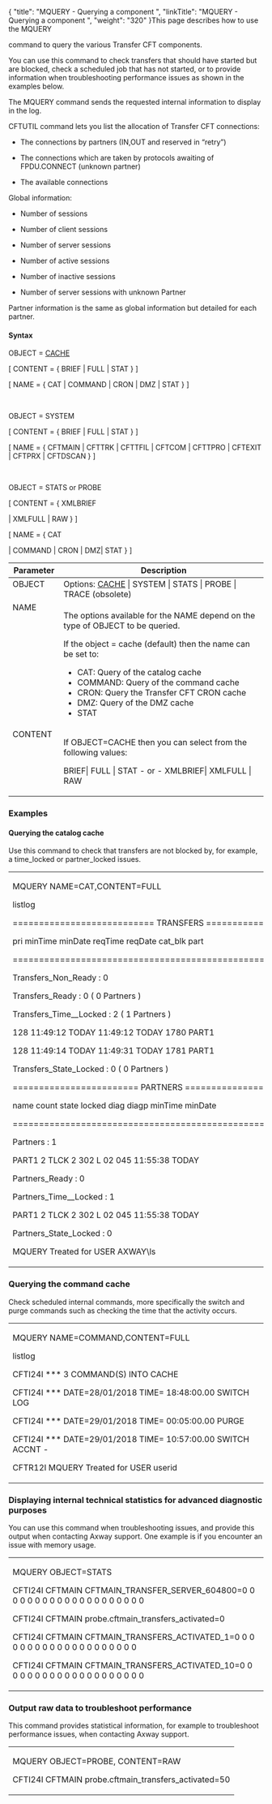 {
    "title": "MQUERY - Querying a component ",
    "linkTitle": "MQUERY - Querying a component ",
    "weight": "320"
}This page describes how to use the <span id="MQUERY_command"></span>MQUERY
command to query the various Transfer CFT components.

You can use this command to check transfers that should have started but are blocked, check a scheduled job that has not started, or to provide information when troubleshooting performance issues as shown in the examples below.

The MQUERY command sends the requested internal information to display in the log.

CFTUTIL command lets you list the allocation of Transfer CFT connections:

-   The connections by partners (IN,OUT and reserved in “retry”)
-   The connections which are taken by protocols awaiting of FPDU.CONNECT (unknown partner)
-   The available connections

Global information:

-   Number of sessions
-   Number of client sessions
-   Number of server sessions
-   Number of active sessions
-   Number of inactive sessions
-   Number of server sessions with unknown Partner

Partner information is the same as global information but detailed for each partner.

#### Syntax

OBJECT = <u>CACHE</u>

\[ CONTENT = { BRIEF | FULL | STAT } \]

\[ NAME = { CAT | COMMAND | CRON | DMZ | STAT } \]

 

OBJECT = SYSTEM

\[ CONTENT = { BRIEF | FULL | STAT } \]

\[ NAME = { CFTMAIN | CFTTRK | CFTTFIL | CFTCOM | CFTTPRO | CFTEXIT | CFTPRX | CFTDSCAN } \]

 

OBJECT = STATS or PROBE

\[ CONTENT = { XMLBRIEF
| XMLFULL | RAW } \]

\[ NAME = { CAT
| COMMAND | CRON | DMZ| STAT } \]

<table cellspacing="0">
   <col/>
   <col/>
   <thead>
      <tr>
         <th>Parameter</th>
<th colspan="2">  Description</th>
      </tr>
   </thead>
      <tr valign="top">
         <td width="19.982%">OBJECT         </td>
         <td width="80.018%">Options: <u>CACHE</u> | SYSTEM | STATS | PROBE | TRACE (obsolete)         </td>
      </tr>
      <tr valign="top">
         <td width="19.982%">NAME         </td>
         <td colspan="2" width="23.009%">
            <p>The options available for the NAME depend on the type of OBJECT to be queried.</p>
            <p>If the object = cache (default) then the name can be set to:</p>
            <ul>
               <li>CAT: Query of the catalog cache               </li>
               <li>COMMAND: Query of the command cache               </li>
               <li>CRON: Query the <span>Transfer CFT</span> CRON cache               </li>
               <li>DMZ: Query of the DMZ cache               </li>
               <li>STAT               </li>
            </ul>
         </td>
      </tr>
      <tr valign="top">
         <td width="19.982%">CONTENT         </td>
         <td colspan="2" width="80.018%">
<p colspan="2" width="80.018%">If OBJECT=CACHE then you can select from the following values: </p>
<p colspan="2">BRIEF| FULL | STAT
- or -   XMLBRIEF| XMLFULL | RAW
</p>
         </td>
      </tr>
</table>

### Examples

#### Querying the catalog cache

Use this command to check that transfers are not blocked by, for example, a time\_locked or partner\_locked issues.

<table cellspacing="0">
   <col/>
   <tbody>
      <tr>
         <td>
            <p>MQUERY NAME=CAT,CONTENT=FULL</p>
            <p>listlog</p>
            <p>=========================== TRANSFERS ======================================</p>
            <p>pri    minTime    minDate    reqTime    reqDate    cat_blk part</p>
            <p>============================================================================</p>
            <p>Transfers_Non_Ready    : 0</p>
            <p>Transfers_Ready        : 0 ( 0 Partners )</p>
            <p>Transfers_Time__Locked : 2 ( 1 Partners )</p>
            <p>128   11:49:12      TODAY   11:49:12      TODAY 1780 PART1</p>
            <p>128   11:49:14      TODAY   11:49:31      TODAY 1781 PART1</p>
            <p>Transfers_State_Locked : 0 ( 0 Partners )</p>
            <p>======================== PARTNERS =====================================</p>
            <p>name     count state locked diag    diagp    minTime    minDate</p>
            <p>=======================================================================</p>
            <p>Partners               : 1</p>
            <p>PART1      2  TLCK      2  302 L 02 045   11:55:38      TODAY</p>
            <p>Partners_Ready         : 0</p>
            <p>Partners_Time__Locked  : 1</p>
            <p>PART1     2  TLCK      2  302 L 02 045   11:55:38      TODAY</p>
            <p>Partners_State_Locked  : 0</p>
            <p>MQUERY Treated for USER AXWAY\ls</p>
         </td>
      </tr>
   </tbody>
</table>

### Querying the command cache

Check scheduled internal commands, more specifically the switch and purge commands such as checking the time that the activity occurs.

<table cellspacing="0">
   <col/>
   <tbody>
      <tr>
         <td>
            <p>MQUERY NAME=COMMAND,CONTENT=FULL</p>
            <p>listlog</p>
            <p>CFTI24I  *** 3 COMMAND(S) INTO CACHE</p>
            <p>CFTI24I  *** DATE=28/01/2018 TIME= 18:48:00.00 SWITCH LOG</p>
            <p>CFTI24I  *** DATE=29/01/2018 TIME= 00:05:00.00 PURGE</p>
            <p>CFTI24I  *** DATE=29/01/2018 TIME= 10:57:00.00 SWITCH ACCNT -</p>
            <p>CFTR12I MQUERY  Treated for USER userid</p>
         </td>
      </tr>
   </tbody>
</table>

### Displaying internal technical statistics for advanced diagnostic purposes

You can use this command when troubleshooting issues, and provide this output when contacting Axway support. One example is if you encounter an issue with memory usage.

<table cellspacing="0">
   <col/>
   <tbody>
      <tr>
         <td>
            <p>MQUERY OBJECT=STATS</p>
            <p>CFTI24I CFTMAIN CFTMAIN_TRANSFER_SERVER_604800=0 0 0 0 0 0 0 0 0 0 0 0 0 0 0 0 0 0 0 0</p>
            <p> CFTI24I CFTMAIN probe.cftmain_transfers_activated=0</p>
            <p> CFTI24I CFTMAIN CFTMAIN_TRANSFERS_ACTIVATED_1=0 0 0 0 0 0 0 0 0 0 0 0 0 0 0 0 0 0 0 0</p>
            <p>CFTI24I CFTMAIN CFTMAIN_TRANSFERS_ACTIVATED_10=0 0 0 0 0 0 0 0 0 0 0 0 0 0 0 0 0 0 0 0</p>
         </td>
      </tr>
   </tbody>
</table>

### Output raw data to troubleshoot performance

This command provides statistical information, for example to troubleshoot performance issues, when contacting Axway support.

<table cellspacing="0">
   <col/>
   <tbody>
      <tr>
         <td>
            <p>MQUERY OBJECT=PROBE, CONTENT=RAW</p>
            <p>CFTI24I CFTMAIN probe.cftmain_transfers_activated=50</p>
         </td>
      </tr>
   </tbody>
</table>
